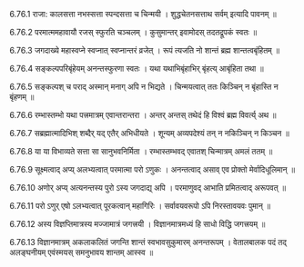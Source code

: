 6.76.1
राजा:
कालसत्ता नभस्सत्ता स्पन्दसत्ता च चिन्मयी ।
शुद्धचेतनसत्ताथ सर्वम् इत्यादि पावनम् ॥


6.76.2
परमात्ममहावायौ रजस् स्फुरति चञ्चलम् ।
कुसुमान्तर् इवामोदस् तदतद्रूपकं स्वतः ॥


6.76.3
जगदाख्ये महास्वप्ने स्वप्नात् स्वप्नान्तरं व्रजेत् ।
रूपं त्यजति नो शान्तं ब्रह्म शान्तत्वबृंहितम् ॥


6.76.4
सङ्कल्पपरिबृंहेयम् अनन्तस्फुरणा स्वतः ।
यथा यथाभिबृंहाभिर् बृंहत्य् आबृंहिता तथा ॥


6.76.5
सङ्कल्पश् च पराद् अस्मान् मनाग् अपि न भिद्यते ।
चिन्मयत्वात् ततः किञ्चिन् न बृंहास्ति न बृंहणम् ॥


6.76.6
रम्भास्तम्भो यथा पत्त्रमात्रम् एवान्तरान्तरा ।
अन्तर् अन्तस् तथेदं हि विश्वं ब्रह्म विवर्त्य् अथ ॥


6.76.7
सब्रह्मात्मादिभिश् शब्दैर् यद् एतैर् अभिधीयते ।
शून्यम् अव्यपदेश्यं तन् न नकिञ्चिन् न किञ्चन ॥


6.76.8
या या विभाव्यते सत्ता सा सानुभवनिर्मिता ।
रम्भास्तम्भवद् एवातश् चिन्मात्रम् अमलं ततम् ॥


6.76.9
सूक्ष्मत्वाद् अप्य् अलभ्यत्वात् परमात्मा परो ऽणुकः ।
अनन्तत्वाद् असाव् एव प्रोक्तो मेर्वादिधूलिमान् ॥


6.76.10
अणोर् अप्य् अत्यनन्तस्य पुरो ऽस्य जगदाद्य् अपि ।
परमाणुवद् आभाति प्रमितत्वाद् अरूपवत् ॥


6.76.11
परो ऽणुर् एषो ऽलभ्यत्वात् पूरकत्वान् महागिरिः ।
सर्वावयवरूपो ऽपि निरस्तावयवः पुमान् ॥


6.76.12
अस्य विज्ञप्तिमात्रस्य मज्जामात्रं जगत्त्रयी ।
विज्ञानमात्रमध्यं हि साधो विद्धि जगत्त्रयम् ॥


6.76.13
विज्ञानमात्रम् अकलाकलितं जगन्ति शान्तं स्वभावसुकुमारम् अनन्तरूपम् ।
वेतालबालक पदं तद् अलङ्घनीयम् एवंस्मयस् समनुभावय शान्तम् आस्स्व ॥

